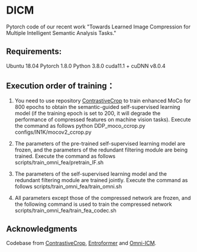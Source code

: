 # DICM
Pytorch code of our recent work "Towards Learned Image Compression for Multiple Intelligent Semantic Analysis Tasks."

## Requirements:
   Ubuntu 18.04
   Pytorch 1.8.0
   Python 3.8.0
   cuda11.1 + cuDNN v8.0.4 

## Execution order of training：
1. You need to use repository <a href="https://github.com/xyupeng/ContrastiveCrop">ContrastiveCrop</a> to train enhanced MoCo for 800 epochs to obtain the semantic-guided self-supervised learning model (if the training epoch is set to 200, it will degrade the performance of compressed features on machine vision tasks). Execute the command as follows
   python DDP_moco_ccrop.py configs/IN1K/mocov2_ccrop.py 

2. The parameters of the pre-trained self-supervised learning model are frozen, and the parameters of the redundant filtering module are being trained. Execute the command as follows
scripts/train_omni_fea/pretrain_IF.sh 

3. The parameters of the self-supervised learning model and the redundant filtering module are trained jointly. Execute the command as follows
scripts/train_omni_fea/train_omni.sh 

4. All parameters except those of the compressed network are frozen, and the following command is used to train the compressed network
scripts/train_omni_fea/train_fea_codec.sh 

## Acknowledgments
Codebase from <a href="https://github.com/xyupeng/ContrastiveCrop">ContrastiveCrop</a>, <a href="https://github.com/damo-cv/entroformer">Entroformer</a> and <a href="https://arxiv.org/abs/2207.01932">Omni-ICM</a>.
